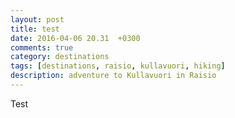```yaml
---
layout: post
title: test
date: 2016-04-06 20.31  +0300
comments: true
category: destinations
tags: [destinations, raisio, kullavuori, hiking]
description: adventure to Kullavuori in Raisio
---
```

Test

